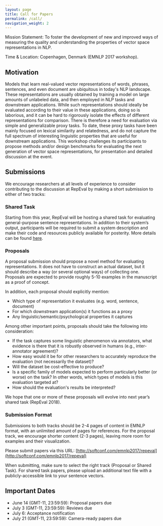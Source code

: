 ```yaml
---
layout: page
title: Call for Papers
permalink: /call/
navigation_weight: 2
---
```


Mission Statement: To foster the development of new and improved ways of measuring the quality and understanding the properties of vector space representations in NLP.

Time & Location: Copenhagen, Denmark (EMNLP 2017 workshop).

## Motivation

Models that learn real-valued vector representations of words, phrases, sentences, and even document are ubiquitous in today's NLP landscape. These representations are usually obtained by training a model on large amounts of unlabeled data, and then employed in NLP tasks and downstream applications. While such representations should ideally be evaluated according to their value in these applications, doing so is laborious, and it can be hard to rigorously isolate the effects of different representations for comparison. There is therefore a need for evaluation via simple and generalizable proxy tasks. To date, these proxy tasks have been mainly focused on lexical similarity and relatedness, and do not capture the full spectrum of interesting linguistic properties that are useful for downstream applications. This workshop challenges its participants to propose methods and/or design benchmarks for evaluating the next generation of vector space representations, for presentation and detailed discussion at the event.



## Submissions

We encourage researchers at all levels of experience to consider contributing to the discussion at RepEval by making a short submission to either of two tracks:


### Shared Task

Starting from this year, RepEval will be hosting a shared task for evaluating general-purpose sentence representations. 
In addition to their system’s output, 
participants will be required to submit a system description and make their code and resources publicly available for posterity. 
More details can be found [here](../shared).


### Proposals

A proposal submission should propose a novel method for evaluating representations. It does not have to construct an actual dataset, but it should describe a way (or several optional ways) of collecting one. Proposals are expected to provide roughly 5-10 examples in the manuscript as a proof of concept.

In addition, each proposal should explicitly mention:
* Which type of representation it evaluates (e.g. word, sentence, document)
* For which downstream application(s) it functions as a proxy
* Any linguistic/semantic/psychological properties it captures

Among other important points, proposals should take the following into consideration:
* If the task captures some linguistic phenomenon via annotators, what evidence is there that it is robustly observed in humans (e.g., inter-annotator agreement)?
* How easy would it be for other researchers to accurately reproduce the evaluation (not necessarily the dataset)?
* Will the dataset be cost-effective to produce?
* Is a specific family of models expected to perform particularly better (or worse) on the task? In other words, which types of models is this evaluation targeted at?
* How should the evaluation's results be interpreted?

We hope that one or more of these proposals will evolve into next year’s shared task (RepEval 2018).


### Submission Format

Submissions to both tracks should be 2-4 pages of content in EMNLP format, with an unlimited amount of pages for references. For the proposal track, we encourage shorter content (2-3 pages), leaving more room for examples and their visualization.

Please submit papers via this URL: [http://softconf.com/emnlp2017/repeval](http://softconf.com/emnlp2017/repeval)

When submitting, make sure to select the right track (Proposal or Shared Task). For shared task papers, please upload an additional text file with a publicly-accessible link to your sentence vectors.

## Important Dates

* June 14 (GMT-11, 23:59:59): Proposal papers due
* July 3 (GMT-11, 23:59:59): Reviews due
* July 6: Acceptance notification
* July 21 (GMT-11, 23:59:59): Camera-ready papers due
